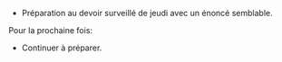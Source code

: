 * Préparation au devoir surveillé de jeudi avec un énoncé semblable.

Pour la prochaine fois:

* Continuer à préparer.